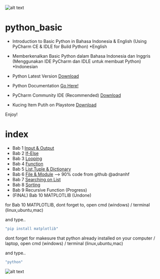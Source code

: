 ![alt text](https://github.com/kataponcoe/python_basic/blob/master/core/screenshoot/logo_project.jpg)

# python_basic
- Introduction to Basic Python in Bahasa Indonesia &amp; English (Using PyCharm CE &amp; IDLE for Build Python) *English
- Memberkenalkan Basic Python dalam Bahasa Indonesia dan Inggris (Menggunakan IDE PyCharm dan IDLE untuk membuat Python) *Indonesian

- Python Latest Version [Download](https://www.python.org/downloads/)
- Python Documentation [Go Here!](https://www.python.org/doc/)
- PyCharm Community IDE (Recommended) [Download](https://www.jetbrains.com/pycharm/download/)
- Kucing Item Putih on Playstore [Download](https://play.google.com/store/apps/details?id=id.kataponcoe.kucingitemputih)

Enjoy!

# index
- Bab 1 [Input & Output](https://github.com/poncoe/python_basic/tree/master/bab1_input_output)
- Bab 2 [If-Else](https://github.com/poncoe/python_basic/tree/master/bab2_if-else)
- Bab 3 [Looping](https://github.com/poncoe/python_basic/tree/master/bab3_looping)
- Bab 4 [Function](https://github.com/poncoe/python_basic/tree/master/bab4_function)
- Bab 5 [List,Tuple & Dictionary](https://github.com/poncoe/python_basic/tree/master/bab5_list)
- Bab 6 [File & Module](https://github.com/poncoe/python_basic/tree/master/bab6_filemodule) --> 90% code from github @adnanhf
- Bab 7 [Searching on List](https://github.com/poncoe/python_basic/tree/master/bab7_searchonlist)
- Bab 8 [Sorting](https://github.com/poncoe/python_basic/tree/master/bab8_sorting)
- Bab 9 Recursive Function (Progress)
- (FINAL) Bab 10 MATPLOTLIB (Undone)

for Bab 10 MATPLOTLIB, dont forget to, open cmd (windows) / terminal (linux,ubuntu,mac)

and type..

```javascript
"pip install matplotlib"
```

dont forget for makesure that python already installed on your computer / laptop, open cmd (windows) / terminal (linux,ubuntu,mac)

and type..

```javascript
"python"
```

![alt text](https://github.com/kataponcoe/python_basic/blob/master/core/screenshoot/verpython.png)
